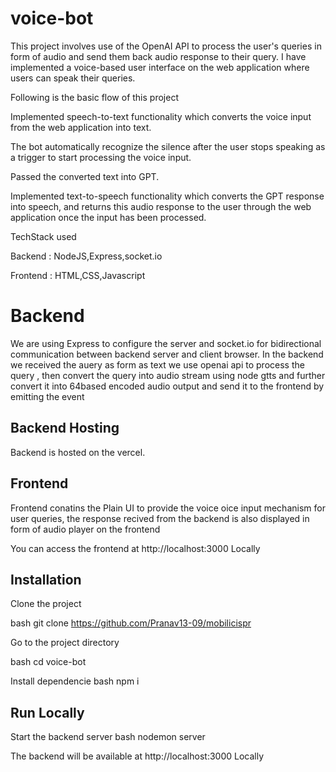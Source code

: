 # voice-bot

This project involves  use of the OpenAI API to process the user's queries in  form of audio and send them back audio response to their query.
I have implemented a voice-based user interface on the web application where users can speak their queries. 

Following is the basic flow of this project

Implemented speech-to-text functionality which converts the voice input from the web application into text. 

The bot automatically recognize the silence after the user stops speaking as a trigger to start processing the voice input. 

Passed the converted text into GPT. 

Implemented text-to-speech functionality which converts the GPT response into speech, and returns this audio response to the user through the web application once the input has been processed. 


TechStack used  

Backend : NodeJS,Express,socket.io

Frontend : HTML,CSS,Javascript



# Backend  

We are using Express to configure the server and socket.io for bidirectional communication between  backend server and  client browser.
In the backend we received the auery as form as text we use openai api to process the query , then convert the query into audio stream using node gtts and further 
convert it into 64based encoded audio output and send it to the frontend  by emitting the event




## Backend Hosting
Backend is hosted on the vercel.

## Frontend
Frontend conatins the Plain UI to provide the voice oice input mechanism for user queries, the response recived from the backend is also displayed in form of audio player on the frontend 

You can access the frontend at  http://localhost:3000 Locally




## Installation

Clone the project

bash
  git clone https://github.com/Pranav13-09/mobilicispr


Go to the project directory

bash
  cd voice-bot


Install dependencie
bash
  npm i
 

## Run Locally

Start the backend server
bash
  nodemon server


The backend will be available at http://localhost:3000 Locally
